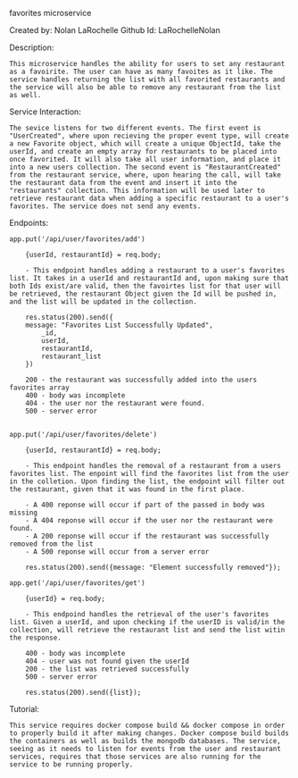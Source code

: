 
favorites microservice

Created by: Nolan LaRochelle
Github Id: LaRochelleNolan

Description:

    This microservice handles the ability for users to set any restaurant as a favoirite. The user can have as many favoites as it like. The service handles returning the list with all favorited restaurants and the service will also be able to remove any restaurant from the list as well.

Service Interaction:

    The sevice listens for two different events. The first event is "UserCreated", where upon recieving the proper event type, will create a new Favorite object, which will create a unique ObjectId, take the userId, and create an empty array for restaurants to be placed into once favorited. It will also take all user information, and place it into a new users collection. The second event is "RestaurantCreated" from the restaurant service, where, upon hearing the call, will take the restaurant data from the event and insert it into the "restaurants" collection. This information will be used later to retrieve restaurant data when adding a specific restaurant to a user's favorites. The service does not send any events.

Endpoints:

    app.put('/api/user/favorites/add')

        {userId, restaurantId} = req.body;

        - This endpoint handles adding a restaurant to a user's favorites list. It takes in a userId and restaurantId and, upon making sure that both Ids exist/are valid, then the favoirtes list for that user will be retrieved, the restaurant Object given the Id will be pushed in, and the list will be updated in the collection.

        res.status(200).send({
        message: "Favorites List Successfully Updated",
            _id,
            userId,
            restaurantId,
            restaurant_list
        })

        200 - the restaurant was successfully added into the users favorites array
        400 - body was incomplete
        404 - the user nor the restaurant were found.
        500 - server error


    app.put('/api/user/favorites/delete')

        {userId, restaurantId} = req.body;

        - This endpoint handles the removal of a restaurant from a users favorites list. The enpoint will find the favorites list from the user in the colletion. Upon finding the list, the endpoint will filter out the restaurant, given that it was found in the first place.

        - A 400 reponse will occur if part of the passed in body was missing
        - A 404 reponse will occur if the user nor the restaurant were found.
        - A 200 reponse will occur if the restaurant was successfully removed from the list
        - A 500 reponse will occur from a server error

        res.status(200).send({message: "Element successfully removed"});

    app.get('/api/user/favorites/get')

        {userId} = req.body;

        - This endpoind handles the retrieval of the user's favorites list. Given a userId, and upon checking if the userID is valid/in the collection, will retrieve the restaurant list and send the list witin the response.

        400 - body was incomplete
        404 - user was not found given the userId
        200 - the list was retrieved successfully
        500 - server error

        res.status(200).send({list});

Tutorial:

    This service requires docker compose build && docker compose in order to properly build it after making changes. Docker compose build builds the containers as well as builds the mongodb databases. The service, seeing as it needs to listen for events from the user and restaurant services, requires that those services are also running for the service to be running properly.
